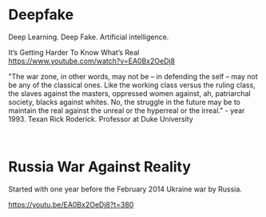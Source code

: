 # Deepfake

Deep Learning. Deep Fake. Artificial intelligence. 

It’s Getting Harder To Know What’s Real      
https://www.youtube.com/watch?v=EA0Bx2OeDj8

"The war zone, in other words, may not be – in defending the self – may not be any of the classical ones. Like the working class versus the ruling class, the slaves against the masters, oppressed women against, ah, patriarchal society, blacks against whites. No, the struggle in the future may be to maintain the real against the unreal or the hyperreal or the irreal." - year 1993. Texan Rick Roderick. Professor at Duke University

&nbsp;

# Russia War Against Reality

Started with one year before the February 2014 Ukraine war by Russia.

https://youtu.be/EA0Bx2OeDj8?t=380
